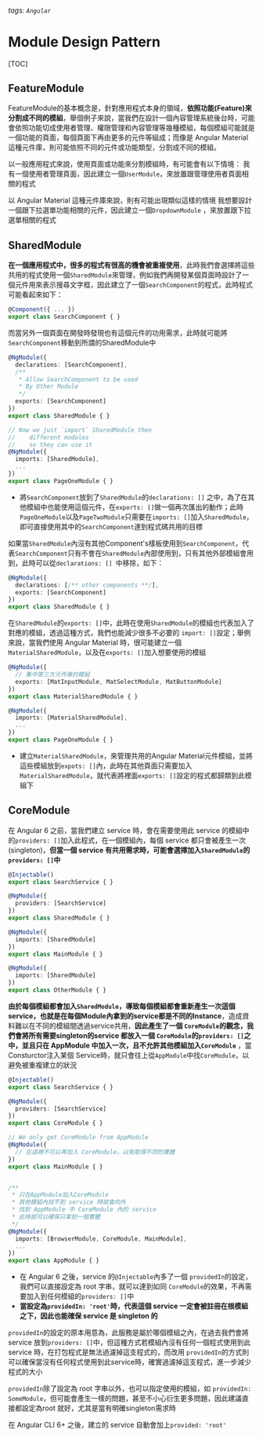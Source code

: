 ###### tags: `Angular`
# Module Design Pattern

[TOC]

## FeatureModule

FeatureModule的基本概念是，針對應用程式本身的領域，**依照功能(Feature)來分割成不同的模組**，舉個例子來說，當我們在設計一個內容管理系統後台時，可能會依照功能切成使用者管理、權限管理和內容管理等幾種模組，每個模組可能就是一個功能的頁面，每個頁面下再由更多的元件等組成；而像是 Angular Material這種元件庫，則可能依照不同的元件或功能類型，分割成不同的模組。

以一般應用程式來說，使用頁面或功能來分割模組時，有可能會有以下情境：
我有一個使用者管理頁面，因此建立一個`UserModule`，來放置跟管理使用者頁面相關的程式

以 Angular Material 這種元件庫來說，則有可能出現類似這樣的情境
我想要設計一個跟下拉選單功能相關的元件，因此建立一個`DropdownModule` ，來放置跟下拉選單相關的程式

## SharedModule
**在一個應用程式中，很多的程式有很高的機會被重複使用**，此時我們會選擇將這些共用的程式使用一個`SharedModule`來管理，例如我們再開發某個頁面時設計了一個元件用來表示搜尋文字框，因此建立了一個`SearchComponent`的程式，此時程式可能看起來如下：
```typescript
@Component({ ... })
export class SearchComponent { }
```

而當另外一個頁面在開發時發現也有這個元件的功用需求，此時就可能將 `SearchComponent`移動到所謂的SharedModule中
```typescript 
@NgModule({
  declarations: [SearchComponent],
  /**
   * Allow SearchComponent to be used
   * By Other Module
   */
  exports: [SearchComponent]
})
export class SharedModule { }

// Now we just `import` SharedModule then
//    different modules 
//    so they can use it
@NgModule({
  imports: [SharedModule],
  ...
})
export class PageOneModule { }
```
- 將`SearchComponent`放到了`SharedModule`的`declarations: []` 之中，為了在其他模組中也能使用這個元件，在`exports: []`做一個再次匯出的動作；此時`PageOneModule`以及`PageTwoModule`只需要在`imports: []`加入`SharedModule`，即可直接使用其中的`SearchComponent`達到程式碼共用的目標  

如果當`SharedModule`內沒有其他Component's樣板使用到`SearchComponent`，代表`SearchComponent`只有不會在`SharedModule`內部使用到，只有其他外部模組會用到，此時可以從`declarations: [] `中移除，如下：
```typescript
@NgModule({
  declarations: [/** other components **/],
  exports: [SearchComponent]
})
export class SharedModule { }
```

在`SharedModule`的`exports: []`中，此時在使用`SharedModule`的模組也代表加入了對應的模組，透過這種方式，我們也能減少很多不必要的 `import: []`設定；舉例來說，當我們使用 Angular Material 時，很可能建立一個`MaterialSharedModule`，以及在`exports: []`加入想要使用的模組
```typescript
@NgModule({
  // 集中第三方元件庫的模組
  exports: [MatInputModule, MatSelectModule, MatButtonModule]
})
export class MaterialSharedModule { }

@NgModule({
  imports: [MaterialSharedModule],
  ...
})
export class PageOneModule { }
```
- 建立`MaterialSharedModule`，來管理共用的Angular Material元件模組，並將這些模組放到`expots: []`內，此時在其他頁面只需要加入 `MaterialSharedModule`，就代表將裡面`exports: []`設定的程式都歸類到此模組下
 
## CoreModule
在 Angular 6 之前，當我們建立 service 時，會在需要使用此 service 的模組中的`providers: []`加入此程式，在一個模組內，每個 service 都只會被產生一次(singleton)，**但當一個 service 有共用需求時，可能會選擇加入`SharedModule`的`providers: []`中**
```typescript
@Injectable()
export class SearchService { }

@NgModule({
  providers: [SearchService]
})
export class SharedModule { }

@NgModule({
  imports: [SharedModule]
})
export class MainModule { }

@NgModule({
  imports: [SharedModule]
})
export class OtherModule { }
```
**由於每個模組都會加入`SharedModule`，導致每個模組都會重新產生一次這個service，也就是在每個Module內拿到的service都是不同的Instance**，造成資料難以在不同的模組間透過service共用，**因此產生了一個 `CoreModule`的觀念，我們會將所有需要singleton的service 都放入一個 `CoreModule`的`providers: []`之中，並且只在 AppModule 中加入一次，且不允許其他模組加入`CoreModule`** ，當Consturctor注入某個 Service時，就只會往上從`AppModule`中找`CoreModule`，以避免被重複建立的狀況
```typescript
@Injectable()
export class SearchService { }

@NgModule({
  providers: [SearchService]
})
export class CoreModule { }

// We only get CoreModule from AppModule
@NgModule({
  // 在這裡不可以再加入 CoreModule，以免取得不同的實體
})
export class MainModule { }


/**
 * 只在AppModule加入CoreModule
 * 其他模組內找不到 service 時就會向外
 * 找到 AppModule 中 CoreModule 內的 service
 * 此時就可以確保只拿到一個實體
 */
@NgModule({
  imports: [BrowserModule, CoreModule, MainModule],
  ...
})
export class AppModule { }
```

- 在 Angular 6 之後，service 的`@Injectable`內多了一個 `providedIn`的設定，我們可以直接設定為 root 字串，就可以達到如同 `CoreModule`的效果，不再需要加入到任何模組的`providers: []`中  
- **當設定為`providedIn: 'root'`時，代表這個 service 一定會被註冊在根模組之下，因此也能確保 service 是 singleton 的**

`providedIn`的設定的原本用意為，此服務是屬於哪個模組之內，在過去我們會將 service 放到`providers: []`中，但這種方式若模組內沒有任何一個程式使用到此service 時，在打包程式是無法過濾掉這支程式的，而改用 `providedIn`的方式則可以確保當沒有任何程式使用到此service時，確實過濾掉這支程式，進一步減少程式的大小  

`providedIn`除了設定為 root 字串以外，也可以指定使用的模組，如 `providedIn: SomeModule`，但可能會產生一樣的問題，甚至不小心衍生更多問題，因此建議直接都設定為root 就好，尤其是當有明確singleton需求時  

在 Angular CLI 6+ 之後，建立的 service 自動會加上`provided: 'root'`  
